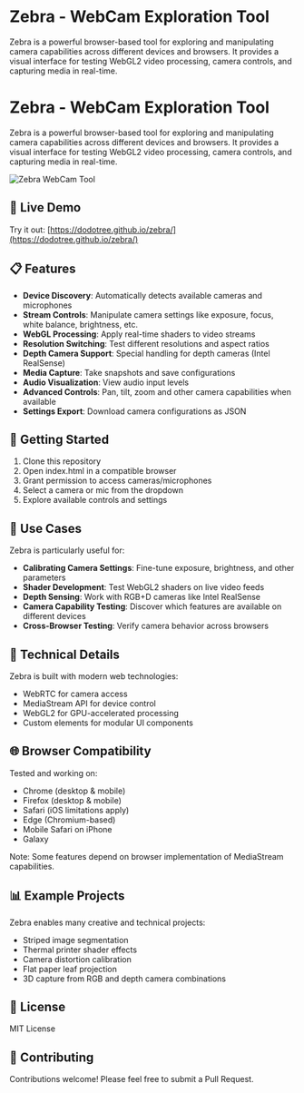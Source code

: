 # Zebra - WebCam Exploration Tool

Zebra is a powerful browser-based tool for exploring and manipulating camera capabilities across different devices and browsers. It provides a visual interface for testing WebGL2 video processing, camera controls, and capturing media in real-time.

# Zebra - WebCam Exploration Tool

Zebra is a powerful browser-based tool for exploring and manipulating camera capabilities across different devices and browsers. It provides a visual interface for testing WebGL2 video processing, camera controls, and capturing media in real-time.

![Zebra WebCam Tool](https://via.placeholder.com/800x400?text=Zebra+WebCam+Tool)

## 🔗 Live Demo

Try it out: [https://dodotree.github.io/zebra/](https://dodotree.github.io/zebra/)

## 📋 Features

- **Device Discovery**: Automatically detects available cameras and microphones
- **Stream Controls**: Manipulate camera settings like exposure, focus, white balance, brightness, etc.
- **WebGL Processing**: Apply real-time shaders to video streams
- **Resolution Switching**: Test different resolutions and aspect ratios
- **Depth Camera Support**: Special handling for depth cameras (Intel RealSense)
- **Media Capture**: Take snapshots and save configurations
- **Audio Visualization**: View audio input levels
- **Advanced Controls**: Pan, tilt, zoom and other camera capabilities when available
- **Settings Export**: Download camera configurations as JSON

## 🚀 Getting Started

1. Clone this repository
2. Open index.html in a compatible browser
3. Grant permission to access cameras/microphones
4. Select a camera or mic from the dropdown
5. Explore available controls and settings

## 📸 Use Cases

Zebra is particularly useful for:

- **Calibrating Camera Settings**: Fine-tune exposure, brightness, and other parameters
- **Shader Development**: Test WebGL2 shaders on live video feeds
- **Depth Sensing**: Work with RGB+D cameras like Intel RealSense
- **Camera Capability Testing**: Discover which features are available on different devices
- **Cross-Browser Testing**: Verify camera behavior across browsers

## 🔧 Technical Details

Zebra is built with modern web technologies:
- WebRTC for camera access
- MediaStream API for device control
- WebGL2 for GPU-accelerated processing
- Custom elements for modular UI components

## 🌐 Browser Compatibility

Tested and working on:
- Chrome (desktop & mobile)
- Firefox (desktop & mobile)
- Safari (iOS limitations apply)
- Edge (Chromium-based)
- Mobile Safari on iPhone
- Galaxy

Note: Some features depend on browser implementation of MediaStream capabilities.

## 📊 Example Projects

Zebra enables many creative and technical projects:
- Striped image segmentation
- Thermal printer shader effects
- Camera distortion calibration
- Flat paper leaf projection
- 3D capture from RGB and depth camera combinations

## 📄 License

MIT License

## 🙏 Contributing

Contributions welcome! Please feel free to submit a Pull Request.
